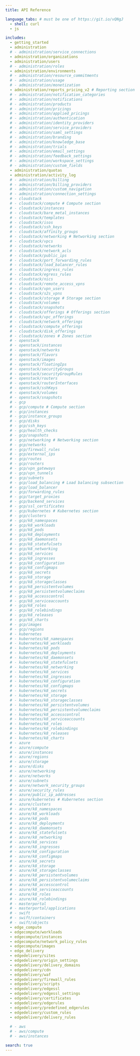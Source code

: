 ```yaml
---
title: API Reference

language_tabs: # must be one of https://git.io/vQNgJ
  - shell: curl
  - js

includes:
  - getting_started
  - administration
  # - administration/service_connections
  - administration/organizations
  - administration/users
  # - administration/roles
  - administration/environments
  # - administration/resource_commitments
  # - administration/usage
  # - administration/monetization
  - administration/reports_pricing_v2 # Reporting section
  # - administration/notification_categories
  # - administration/notifications
  # - administration/products
  # - administration/pricings
  # - administration/applied_pricings
  # - administration/authentication
  # - administration/identity_providers
  # - administration/service_providers
  # - administration/saml_settings
  # - administration/branding
  # - administration/knowledge_base
  # - administration/trials
  # - administration/email_settings
  # - administration/feedback_settings
  # - administration/workspace_settings
  # - administration/custom_fields
  - administration/quotas
  - administration/activity_log
  # - administration/billing
  # - administration/billing_providers
  # - administration/custom_navigation
  # - administration/connection_settings
  # - cloudstack
  # - cloudstack/compute # Compute section
  # - cloudstack/instances
  # - cloudstack/bare_metal_instances
  # - cloudstack/templates
  # - cloudstack/isos
  # - cloudstack/ssh_keys
  # - cloudstack/affinity_groups
  # - cloudstack/networking # Networking section
  # - cloudstack/vpcs
  # - cloudstack/networks
  # - cloudstack/network_acls
  # - cloudstack/public_ips
  # - cloudstack/port_forwarding_rules
  # - cloudstack/load_balancer_rules
  # - cloudstack/ingress_rules
  # - cloudstack/egress_rules
  # - cloudstack/nics
  # - cloudstack/remote_access_vpns
  # - cloudstack/vpn_users
  # - cloudstack/s2s_vpns
  # - cloudstack/storage # Storage section
  # - cloudstack/volumes
  # - cloudstack/snapshots
  # - cloudstack/offerings # Offerings section
  # - cloudstack/vpc_offerings
  # - cloudstack/network_offerings
  # - cloudstack/compute_offerings
  # - cloudstack/disk_offerings
  # - cloudstack/zones # Zones section
  # - openstack
  # - openstack/instances
  # - openstack/networks
  # - openstack/flavors
  # - openstack/images
  # - openstack/floatingIps
  # - openstack/securityGroups
  # - openstack/securityGroupRules
  # - openstack/routers
  # - openstack/routerInterfaces
  # - openstack/sshKeys
  # - openstack/volumes
  # - openstack/snapshots
  # - gcp
  # - gcp/compute # Compute section
  # - gcp/instances
  # - gcp/instance_groups
  # - gcp/disks
  # - gcp/ssh_keys
  # - gcp/health_checks
  # - gcp/snapshots
  # - gcp/networking # Networking section
  # - gcp/networks
  # - gcp/firewall_rules
  # - gcp/external_ips
  # - gcp/routes
  # - gcp/routers
  # - gcp/vpn_gateways
  # - gcp/vpn_tunnels
  # - gcp/subnets
  # - gcp/load_balancing # Load balancing subsection
  # - gcp/load_balancer
  # - gcp/forwarding_rules
  # - gcp/target_proxies
  # - gcp/backend_services
  # - gcp/ssl_certificates
  # - gcp/kubernetes # Kubernetes section
  # - gcp/clusters
  # - gcp/k8_namespaces
  # - gcp/k8_workloads
  # - gcp/k8_pods
  # - gcp/k8_deployments
  # - gcp/k8_daemonsets
  # - gcp/k8_statefulsets
  # - gcp/k8_networking
  # - gcp/k8_services
  # - gcp/k8_ingresses
  # - gcp/k8_configuration
  # - gcp/k8_configmaps
  # - gcp/k8_secrets
  # - gcp/k8_storage
  # - gcp/k8_storageclasses
  # - gcp/k8_persistentvolumes
  # - gcp/k8_persistentvolumeclaims
  # - gcp/k8_accesscontrol
  # - gcp/k8_serviceaccounts
  # - gcp/k8_roles
  # - gcp/k8_rolebindings
  # - gcp/k8_releases
  # - gcp/k8_charts
  # - gcp/images
  # - gcp/regions
  # - kubernetes
  # - kubernetes/k8_namespaces
  # - kubernetes/k8_workloads
  # - kubernetes/k8_pods
  # - kubernetes/k8_deployments
  # - kubernetes/k8_daemonsets
  # - kubernetes/k8_statefulsets
  # - kubernetes/k8_networking
  # - kubernetes/k8_services
  # - kubernetes/k8_ingresses
  # - kubernetes/k8_configuration
  # - kubernetes/k8_configmaps
  # - kubernetes/k8_secrets
  # - kubernetes/k8_storage
  # - kubernetes/k8_storageclasses
  # - kubernetes/k8_persistentvolumes
  # - kubernetes/k8_persistentvolumeclaims
  # - kubernetes/k8_accesscontrol
  # - kubernetes/k8_serviceaccounts
  # - kubernetes/k8_roles
  # - kubernetes/k8_rolebindings
  # - kubernetes/k8_releases
  # - kubernetes/k8_charts  
  # - azure
  # - azure/compute
  # - azure/instances
  # - azure/regions
  # - azure/storage
  # - azure/disks
  # - azure/networking
  # - azure/networks
  # - azure/subnets
  # - azure/network_security_groups
  # - azure/security_rules
  # - azure/public_ip_addresses
  # - azure/kubernetes # Kubernetes section
  # - azure/clusters
  # - azure/k8_namespaces
  # - azure/k8_workloads
  # - azure/k8_pods
  # - azure/k8_deployments
  # - azure/k8_daemonsets
  # - azure/k8_statefulsets
  # - azure/k8_networking
  # - azure/k8_services
  # - azure/k8_ingresses
  # - azure/k8_configuration
  # - azure/k8_configmaps
  # - azure/k8_secrets
  # - azure/k8_storage
  # - azure/k8_storageclasses
  # - azure/k8_persistentvolumes
  # - azure/k8_persistentvolumeclaims
  # - azure/k8_accesscontrol
  # - azure/k8_serviceaccounts
  # - azure/k8_roles
  # - azure/k8_rolebindings
  # - masterportal
  # - masterportal/applications
  # - swift
  # - swift/containers
  # - swift/objects
  - edge_compute
  - edgecompute/workloads
  - edgecompute/instances
  - edgecompute/network_policy_rules
  - edgecompute/images
  - edge_delivery
  - edgedelivery/sites
  - edgedelivery/origin_settings
  - edgedelivery/delivery_domains
  - edgedelivery/cdn
  - edgedelivery/waf
  - edgedelivery/firewall_rules
  - edgedelivery/scripts
  - edgedelivery/edgessl
  - edgedelivery/edgessl_settings
  - edgedelivery/certificates
  - edgedelivery/edgerules
  - edgedelivery/predefined_edgerules
  - edgedelivery/custom_rules
  - edgedelivery/delivery_rules
  
  # - aws
  # - aws/compute
  # - aws/instances

search: true
---
```

